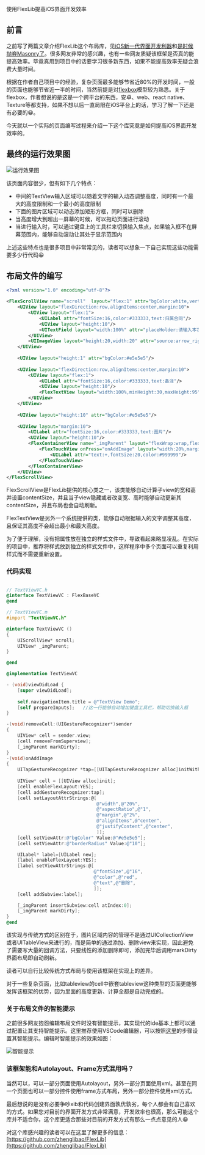 使用FlexLib提高iOS界面开发效率

## 前言

之前写了两篇文章介绍FlexLib这个布局库，见[iOS新一代界面开发利器](https://juejin.im/post/5a367aaaf265da432652eaaf)和[是时候抛弃Masonry了](https://juejin.im/post/5a4468f3f265da432a7be16c)。很多网友非常的感兴趣，也有一些网友质疑该框架是否真的能提高效率。毕竟真用到项目中的话要学习很多新东西，如果不能提高效率无疑会浪费大量时间。

根据在作者自己项目中的经验，复杂页面最多能够节省近80%的开发时间，一般的页面也能够节省近一半的时间，当然前提是对[flexbox](https://juejin.im/post/5a33a6926fb9a045104a8d3c)模型较为熟悉。关于flexbox，作者想说的是这是一个跨平台的东西，安卓、web、react native、Texture等都支持，如果不想以后一直局限在iOS平台上的话，学习了解一下还是有必要的😀。

今天就以一个实际的页面编写过程来介绍一下这个库究竟是如何提高iOS界面开发效率的。

## 最终的运行效果图

![运行效果图](https://raw.githubusercontent.com/zhenglibao/FlexLib/master/Doc/res/flexdemo.gif)

该页面内容很少，但有如下几个特点：
* 中间的TextView输入区域可以随着文字的输入动态调整高度，同时有一个最大的高度限制和一个最小的高度限制
* 下面的图片区域可以动态添加矩形方框，同时可以删除
* 当高度增大到超出一屏幕的时候，可以拖动页面进行滚动
* 当进行输入时，可以通过键盘上的工具栏来切换输入焦点，如果输入框不在屏幕范围内，能够自动滚动让其处于显示范围内

上述这些特点也是很多项目中非常常见的，读者可以想象一下自己实现这些功能需要多少行代码😀

## 布局文件的编写

```xml
<?xml version="1.0" encoding="utf-8"?>

<FlexScrollView name="scroll"  layout="flex:1" attr="bgColor:white,vertScroll:true,vertIndicator:true">
    <UIView layout="flexDirection:row,alignItems:center,margin:10">
        <UIView layout="flex:1">
            <UILabel attr="fontSize:16,color:#333333,text:归属合同"/>
            <UIView layout="height:10"/>
            <UITextField layout="width:100%" attr="placeHolder:请输入本次收款金额,fontSize:16,color:#333333"/>
        </UIView>
        <UIImageView layout="height:20,width:20" attr="source:arrow_right.png"/>
    </UIView>
    
    <UIView layout="height:1" attr="bgColor:#e5e5e5"/>
    
    <UIView layout="flexDirection:row,alignItems:center,margin:10">
        <UIView layout="flex:1">
            <UILabel attr="fontSize:16,color:#333333,text:备注"/>
            <UIView layout="height:10"/>
            <FlexTextView layout="width:100%,minHeight:30,maxHeight:95" attr="fontSize:16,color:#333333,text:这是一个UITextView\,你可以输入多行文本来试试效果:)"/>
        </UIView>
    </UIView>
    
    <UIView layout="height:10" attr="bgColor:#e5e5e5"/>
    
    <UIView layout="margin:10">
        <UILabel attr="fontSize:16,color:#333333,text:图片"/>
        <UIView layout="height:10"/>
        <FlexContainerView name="_imgParent" layout="flexWrap:wrap,flexDirection:row,justifyContent:flex-start">           
            <FlexTouchView onPress="onAddImage" layout="width:20%,margin:2%,aspectRatio:1,justifyContent:center,alignItems:center" attr="borderRadius:10,borderWidth:1,borderColor:#e5e5e5,underlayColor:#e5e5e5">
                <UILabel attr="text:+,fontSize:20,color:#999999"/>
            </FlexTouchView>
        </FlexContainerView>
    </UIView>
</FlexScrollView>
```

FlexScrollView是FlexLib提供的核心类之一，该类能够自动计算子view的宽和高并设置contentSize，并且当子view隐藏或者改变宽、高时能够自动更新其contentSize，并且布局也会自动刷新。

FlexTextView是另外一个系统提供的类，能够自动根据输入的文字调整其高度，且保证其高度不会超出最小和最大高度。

为了便于理解，没有把属性放在独立的样式文件中，导致看起来略显凌乱。在实际的项目中，推荐将样式放到独立的样式文件中，这样程序中多个页面可以重复利用样式而不需要重新设置。


### 代码实现

```objective-c

// TextViewVC.h
@interface TextViewVC : FlexBaseVC
@end

// TextViewVC.m
#import "TextViewVC.h"

@interface TextViewVC ()
{
    UIScrollView* scroll;
    UIView* _imgParent;
}

@end

@implementation TextViewVC

- (void)viewDidLoad {
    [super viewDidLoad];
    
    self.navigationItem.title = @"TextView Demo";
    [self prepareInputs];   //这一行能够自动增加键盘工具栏，帮助切换输入框
}

-(void)removeCell:(UIGestureRecognizer*)sender
{
    UIView* cell = sender.view;
    [cell removeFromSuperview];
    [_imgParent markDirty]; 
}
-(void)onAddImage
{
    UITapGestureRecognizer *tap=[[UITapGestureRecognizer alloc]initWithTarget:self action:@selector(removeCell:)];
    
    UIView* cell = [[UIView alloc]init];
    [cell enableFlexLayout:YES];
    [cell addGestureRecognizer:tap];
    [cell setLayoutAttrStrings:@[
                                 @"width",@"20%",
                                 @"aspectRatio",@"1",
                                 @"margin",@"2%",
                                 @"alignItems",@"center",
                                 @"justifyContent",@"center",
                                 ]];
    [cell setViewAttr:@"bgColor" Value:@"#e5e5e5"];
    [cell setViewAttr:@"borderRadius" Value:@"10"];

    UILabel* label=[UILabel new];
    [label enableFlexLayout:YES];
    [label setViewAttrStrings:@[
                                @"fontSize",@"16",
                                @"color",@"red",
                                @"text",@"删除",
                                ]];
    [cell addSubview:label];

    [_imgParent insertSubview:cell atIndex:0];
    [_imgParent markDirty];
}
@end

```

该实现与传统方式的区别在于，图片区域内容的管理不是通过UICollectionView或者UITableView来进行的，而是简单的通过添加、删除view来实现，因此避免了需要写大量的回调方法，只要线性的添加删除即可，添加完毕后调用markDirty界面布局即自动刷新。

读者可以自行比较传统方式布局与使用该框架在实现上的差异。

对于一些复杂页面，比如tableview的cell中嵌套tableview这种类型的页面更能够发挥该框架的优势，因为里面的高度更新、计算全都是自动完成的。


### 关于布局文件的智能提示

之前很多网友抱怨编辑布局文件时没有智能提示，其实现代的ide基本上都可以通过配置让其支持智能提示。这里推荐使用VSCode编辑器，可以按照[这里](https://github.com/zhenglibao/FlexLib/wiki/Visual-Studio-Code%E6%99%BA%E8%83%BD%E6%8F%90%E7%A4%BA)的步骤设置其智能提示。编辑时智能提示的效果如图：

![智能提示](https://raw.githubusercontent.com/zhenglibao/FlexLib/master/Doc/res/intellisense.gif)

### 该框架能和Autolayout、Frame方式混用吗？

当然可以，可以一部分页面使用Autolayout，另外一部分页面使用xml。甚至在同一个页面也可以一部分控件使用frame方式布局，另外一部分控件使用xml方式。


最后想说的是没有必要争吵xib和代码创建界面孰优孰劣，每个人都会有自己喜欢的方式。如果您对目前的界面开发方式非常满意，开发效率也很高，那么可能这个库并不适合你，这个库更适合那些对目前的开发方式有那么一点点意见的人😀

对这个库感兴趣的读者可以在这里了解更多的信息：
[https://github.com/zhenglibao/FlexLib](https://github.com/zhenglibao/FlexLib)




